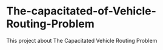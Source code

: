 # The-capacitated-of-Vehicle-Routing-Problem
This project about The Capacitated Vehicle Routing Problem
